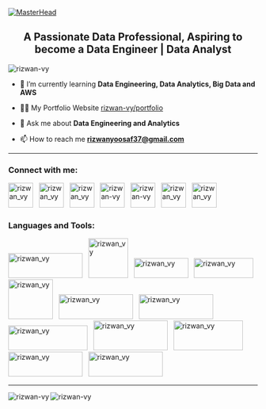 
[![MasterHead](https://github.com/RIZWAN-VY/RIZWAN-VY/assets/131337205/34ae2a80-058e-4931-bafd-4615f58ccc61)](https://rizwan-vy.github.io/Rizwan.github.io/)

<h2 align="center">A Passionate Data Professional, Aspiring to become a Data Engineer | Data Analyst</h2>

<p align="left"> <img src="https://komarev.com/ghpvc/?username=rizwan-vy&label=Profile%20views&color=0e75b6&style=flat" alt="rizwan-vy" /> </p>

- 🌱 I’m currently learning **Data Engineering, Data Analytics, Big Data and AWS**

- 👨‍💻 My Portfolio Website   [rizwan-vy/portfolio](https://rizwan-vy.github.io/Rizwan.github.io/)

- 💬 Ask me about **Data Engineering and Analytics**

- 📫 How to reach me **rizwanyoosaf37@gmail.com**

---
<h3 align="left">Connect with me:</h3>
<a href="https://rizwan-vy.github.io/Rizwan.github.io/" target="_blank"><img src="https://github.com/RIZWAN-VY/RIZWAN-VY/assets/131337205/4a8b9872-febd-4073-9440-173a087f6f40" alt="rizwan_vy" height="50" width="50" /></a>&nbsp;&nbsp;
<a href="tel:+91 8129831464" target="_blank"><img src="https://github.com/RIZWAN-VY/RIZWAN-VY/assets/131337205/e8fd53cb-1cde-4871-bbae-f352a6b6ddf8" alt="rizwan_vy" height="50" width="50"></a>&nbsp;&nbsp;
<a href="mailto:rizwanyoosaf37@gmail.com" target="_blank"><img src="https://github.com/RIZWAN-VY/RIZWAN-VY/assets/131337205/2afe0066-3689-40b7-b269-15e909975e29" alt="rizwan_vy" height="50" width="50" /></a>&nbsp;&nbsp;
<a href="https://linkedin.com/in/rizwan-vy" target="_blank"><img src="https://github.com/RIZWAN-VY/RIZWAN-VY/assets/131337205/3c838b8d-5338-4477-8c4c-dd29e1c31f5b" alt="rizwan-vy" height="50" width="50" /></a>&nbsp;&nbsp;
<a href="https://github.com/RIZWAN-VY" target="_blank"><img src="https://github.com/RIZWAN-VY/RIZWAN-VY/assets/131337205/b6a6a635-e8f0-4db8-b5c4-26f69ad99c0d" alt="rizwan-vy" height="50" width="50" /></a>&nbsp;&nbsp;
<a href="https://api.whatsapp.com/send?phone=8129831464" target="_blank"><img src="https://github.com/RIZWAN-VY/RIZWAN-VY/assets/131337205/efa4796e-7e40-44db-b4fd-c0249e32399e" alt="rizwan_vy" height="50" width="50" /></a>&nbsp;&nbsp;
<a href="https://www.hackerrank.com/rizwan_vy" target="_blank"><img src="https://github.com/RIZWAN-VY/RIZWAN-VY/assets/131337205/aae5cd21-1399-4a04-92d1-70622171dae6" alt="rizwan_vy" height="50" width="50" /></a>&nbsp;&nbsp;
         
<h3 align="left">Languages and Tools:</h3>
<a href="https://www.python.org/" target="_blank"><img src="https://github.com/RIZWAN-VY/RIZWAN-VY/assets/131337205/599a2df6-0688-445e-b59f-30619d7667df" alt="rizwan_vy" height="50" width="150" /></a>&nbsp;&nbsp;
<a href="https://en.wikipedia.org/wiki/SQL" target="_blank"><img src="https://github.com/RIZWAN-VY/RIZWAN-VY/assets/131337205/9e76e87a-da34-488c-ab2a-fe58733bfebe" alt="rizwan_vy" height="80" width="80" /></a>&nbsp;&nbsp;
<a href="https://www.microsoft.com/en-in/microsoft-365/excel" target="_blank"><img src="https://github.com/RIZWAN-VY/RIZWAN-VY/assets/131337205/beed037f-5aa1-4fdc-b7d3-5d66b314bfaf" alt="rizwan_vy" height="40" width="110" /></a>&nbsp;&nbsp;
<a href="https://www.microsoft.com/en-us/power-platform/products/power-bi" target="_blank"><img src="https://github.com/RIZWAN-VY/RIZWAN-VY/assets/131337205/11216a06-35ab-48a5-987f-fe56b5bb020d" alt="rizwan_vy" height="40" width="120" /></a>&nbsp;&nbsp;
<a href="https://aws.amazon.com/" target="_blank"><img src="https://github.com/RIZWAN-VY/RIZWAN-VY/assets/131337205/ddf47b71-932f-40a4-8504-25c8326983f9" alt="rizwan_vy" height="80" width="90" /></a>&nbsp;&nbsp;
<a href="https://hadoop.apache.org/" target="_blank"><img src="https://github.com/RIZWAN-VY/RIZWAN-VY/assets/131337205/54a85d12-abd3-4fb5-8ce2-765d72fc5fa9" alt="rizwan_vy" height="50" width="150" /></a>&nbsp;&nbsp;
<a href="https://hive.apache.org/" target="_blank"><img src="https://github.com/RIZWAN-VY/RIZWAN-VY/assets/131337205/1b0b0c88-a979-4a23-881b-e88b08089642" alt="rizwan_vy" height="50" width="150" /></a>&nbsp;&nbsp;
<a href="https://airflow.apache.org/" target="_blank"><img src="https://github.com/RIZWAN-VY/RIZWAN-VY/assets/131337205/8149aa52-2a05-4c37-9f43-977253890a73" alt="rizwan_vy" height="50" width="160" /></a>&nbsp;&nbsp;
<a href="https://spark.apache.org/" target="_blank"><img src="https://github.com/RIZWAN-VY/RIZWAN-VY/assets/131337205/bbe830ec-e027-4ef7-8d23-7bccf2428570" alt="rizwan_vy" height="60" width="150" /></a>&nbsp;&nbsp;
<a href="https://www.mysql.com/" target="_blank"><img src="https://github.com/RIZWAN-VY/RIZWAN-VY/assets/131337205/c574e92f-a44a-40e5-ad1d-caab0e5f226e" alt="rizwan_vy" height="60" width="140" /></a>&nbsp;&nbsp;
<a href="https://en.wikipedia.org/wiki/Web_scraping" target="_blank"><img src="https://github.com/RIZWAN-VY/RIZWAN-VY/assets/131337205/b6d71ca8-0338-48b9-b7ed-1b5515108d43" alt="rizwan_vy" height="50" width="150" /></a>&nbsp;&nbsp;
<a href="https://www.linux.com/what-is-linux/" target="_blank"><img src="https://github.com/RIZWAN-VY/RIZWAN-VY/assets/131337205/725742cd-ae0c-4769-868a-6eacf1d6b9ee" alt="rizwan_vy" height="50" width="150" /></a>&nbsp;&nbsp;

---
<p><img align="left" src="https://github-readme-stats.vercel.app/api/top-langs?username=rizwan-vy&show_icons=true&locale=en&layout=compact" alt="rizwan-vy" /></p>

<p><img align="center" src="https://github-readme-streak-stats.herokuapp.com/?user=rizwan-vy&" alt="rizwan-vy" /></p>

